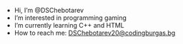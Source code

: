 - Hi, I’m @DSChebotarev
- I’m interested in programming gaming
- I’m currently learning C++ and HTML
- How to reach me: DSChebotarev20@codingburgas.bg
